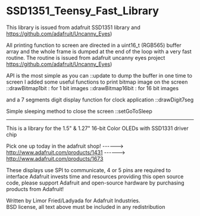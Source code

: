 # SSD1351_Teensy_Fast_Library
 This library is issued from adafruit SSD1351 library and  https://github.com/adafruit/Uncanny_Eyes)
 
 All printing function to screen are directed in a uint16_t (RGB565) buffer array and the whole frame is dumped at the end of the loop with a very fast routine. The routine is issued from adafruit uncanny eyes project https://github.com/adafruit/Uncanny_Eyes)
 
 API is the most simple as you can 
  ::update to dump the buffer in one time to screen 
 I added some useful functions to print bitmap image on the screen 
  ::drawBitmap1bit   : for 1 bit images
  ::drawBitmap16bit : for 16 bit images
 
 and a 7 segments digit display function for clock application
  ::drawDigit7seg

 Simple sleeping method to close the screen
  ::setGoToSleep

---------------------------------------------------------------
  This is a library for the 1.5" & 1.27" 16-bit Color OLEDs 
  with SSD1331 driver chip

  Pick one up today in the adafruit shop!
  ------> http://www.adafruit.com/products/1431
  ------> http://www.adafruit.com/products/1673

  These displays use SPI to communicate, 4 or 5 pins are required to  
  interface
  Adafruit invests time and resources providing this open source code, 
  please support Adafruit and open-source hardware by purchasing 
  products from Adafruit!

  Written by Limor Fried/Ladyada for Adafruit Industries.  
  BSD license, all text above must be included in any redistribution

